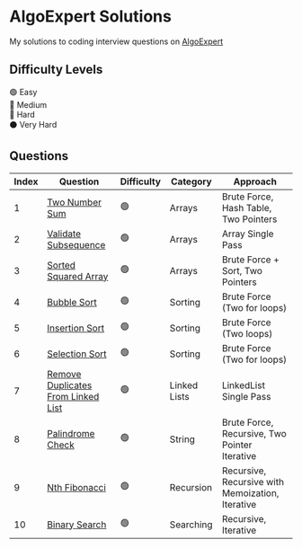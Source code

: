 # AlgoExpert Solutions

My solutions to coding interview questions on [AlgoExpert](https://www.algoexpert.io)

## Difficulty Levels

🟢 Easy  
🔵 Medium  
🔴 Hard  
⚫️ Very Hard

## Questions

| Index | Question                                                                         | Difficulty | Category     | Approach                                         |
| ----- | -------------------------------------------------------------------------------- | ---------- | ------------ | ------------------------------------------------ |
| 1     | [Two Number Sum](/Easy/two-number-sum.md)                                        | 🟢         | Arrays       | Brute Force, Hash Table, Two Pointers            |
| 2     | [Validate Subsequence](/Easy/validate-subsequence.md)                            | 🟢         | Arrays       | Array Single Pass                                |
| 3     | [Sorted Squared Array](/Easy/sorted-squared-array.md)                            | 🟢         | Arrays       | Brute Force + Sort, Two Pointers                 |
| 4     | [Bubble Sort](/Easy/bubble-sort.md)                                              | 🟢         | Sorting      | Brute Force (Two for loops)                      |
| 5     | [Insertion Sort](/Easy/insertion-sort.md)                                        | 🟢         | Sorting      | Brute Force (Two loops)                          |
| 6     | [Selection Sort](/Easy/selection-sort.md)                                        | 🟢         | Sorting      | Brute Force (Two for loops)                      |
| 7     | [Remove Duplicates From Linked List](/Easy/remove-duplicates-from-linkedlist.md) | 🟢         | Linked Lists | LinkedList Single Pass                           |
| 8     | [Palindrome Check](/Easy/palindrome-check.md)                                    | 🟢         | String       | Brute Force, Recursive, Two Pointer Iterative    |
| 9     | [Nth Fibonacci](/Easy/nth-fibonacci.md)                                          | 🟢         | Recursion    | Recursive, Recursive with Memoization, Iterative |
| 10    | [Binary Search](/Easy/binary-search.md)                                          | 🟢         | Searching    | Recursive, Iterative                             |
